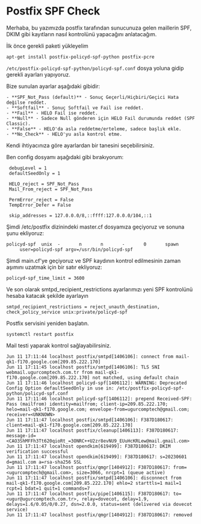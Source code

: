 # Postfix SPF Check

Merhaba, bu yazımızda postfix tarafından sunucunuza gelen maillerin SPF, DKIM gibi kayıtların nasıl kontrolünü yapacağını anlatacağım.


İlk önce gerekli paketi yükleyelim

```
apt-get install postfix-policyd-spf-python postfix-pcre
```

`/etc/postfix-policyd-spf-python/policyd-spf.conf` dosya yoluna gidip gerekli ayarları yapıyoruz.

Bize sunulan ayarlar aşağıdaki gibidir:

```
- **SPF_Not_Pass (default)** - Sonuç Geçerli/Hiçbiri/Geçici Hata değilse reddet.
- **Softfail** - Sonuç Softfail ve Fail ise reddet.
- **Fail** - HELO Fail ise reddet.
- **Null** - Sadece Null gönderen için HELO Fail durumunda reddet (SPF Classic).
- **False** - HELO'da asla reddetme/erteleme, sadece başlık ekle.
- **No_Check** - HELO'yu asla kontrol etme.
```

Kendi ihtiyacınıza göre ayarlardan bir tanesini seçebilirsiniz.

Ben config dosyamı aşağıdaki gibi bırakıyorum:

```
 debugLevel = 1
 defaultSeedOnly = 1

 HELO_reject = SPF_Not_Pass
 Mail_From_reject = SPF_Not_Pass

 PermError_reject = False
 TempError_Defer = False

 skip_addresses = 127.0.0.0/8,::ffff:127.0.0.0/104,::1
```

Şimdi /etc/postfix dizinindeki master.cf dosyamıza geçiyoruz ve sonuna şunu ekliyoruz:

```
policyd-spf  unix  -       n       n       -       0       spawn
     user=policyd-spf argv=/usr/bin/policyd-spf
```

Şimdi main.cf'ye geçiyoruz ve SPF kaydının kontrol edilmesinin zaman aşımını uzatmak için bir satır ekliyoruz:

```
policyd-spf_time_limit = 3600
```

Ve son olarak smtpd_recipient_restrictions ayarlarımızı yeni SPF kontrolünü hesaba katacak şekilde ayarlayın

```
smtpd_recipient_restrictions = reject_unauth_destination, check_policy_service unix:private/policyd-spf
```

Postfix servisini yeniden başlatın.

```
systemctl restart postfix
```

Mail testi yaparak kontrol sağlayabilirsiniz.

```
Jun 11 17:11:44 localhost postfix/smtpd[1406106]: connect from mail-qk1-f170.google.com[209.85.222.170]
Jun 11 17:11:45 localhost postfix/smtpd[1406106]: TLS SNI webmail.ugurcomptech.com.tr from mail-qk1-f170.google.com[209.85.222.170] not matched, using default chain
Jun 11 17:11:46 localhost policyd-spf[1406112]: WARNING: Deprecated Config Option defaultSeedOnly in use in: /etc/postfix-policyd-spf-python/policyd-spf.conf
Jun 11 17:11:46 localhost policyd-spf[1406112]: prepend Received-SPF: Pass (mailfrom) identity=mailfrom; client-ip=209.85.222.170; helo=mail-qk1-f170.google.com; envelope-from=ugurcomptech@gmail.com; receiver=<UNKNOWN> 
Jun 11 17:11:47 localhost postfix/smtpd[1406106]: F387D180617: client=mail-qk1-f170.google.com[209.85.222.170]
Jun 11 17:11:47 localhost postfix/cleanup[1406113]: F387D180617: message-id=<CAO3ShMFFh3Tt620qioRt_=3ONRC++U2zr8evNU9_EUuHcKRLew@mail.gmail.com>
Jun 11 17:11:47 localhost opendkim[619499]: F387D180617: DKIM verification successful
Jun 11 17:11:47 localhost opendkim[619499]: F387D180617: s=20230601 d=gmail.com a=rsa-sha256 SSL 
Jun 11 17:11:47 localhost postfix/qmgr[1404912]: F387D180617: from=<ugurcomptech@gmail.com>, size=3066, nrcpt=1 (queue active)
Jun 11 17:11:47 localhost postfix/smtpd[1406106]: disconnect from mail-qk1-f170.google.com[209.85.222.170] ehlo=2 starttls=1 mail=1 rcpt=1 bdat=1 quit=1 commands=7
Jun 11 17:11:47 localhost postfix/pipe[1406115]: F387D180617: to=<ugur@ugurcomptech.com.tr>, relay=dovecot, delay=1.9, delays=1.6/0.05/0/0.27, dsn=2.0.0, status=sent (delivered via dovecot service)
Jun 11 17:11:47 localhost postfix/qmgr[1404912]: F387D180617: removed
```
